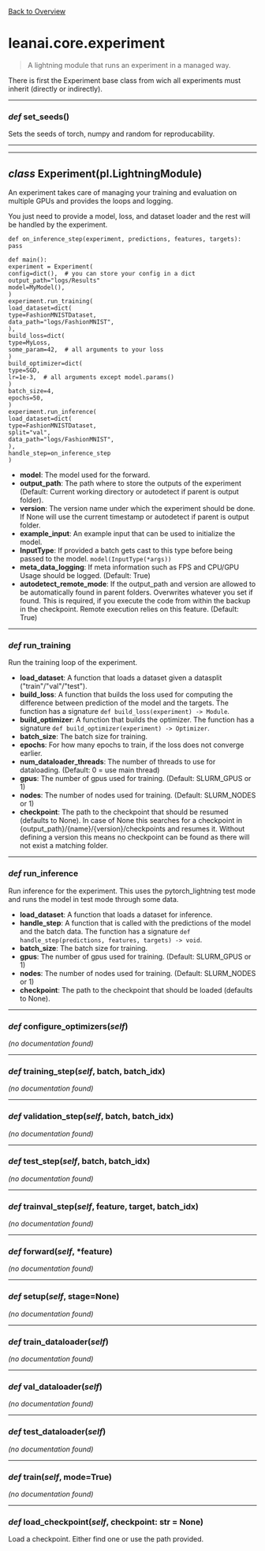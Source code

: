 [Back to Overview](../../README.md)



# leanai.core.experiment

> A lightning module that runs an experiment in a managed way.

There is first the Experiment base class from wich all experiments must inherit (directly or indirectly).


---
### *def* **set_seeds**()

Sets the seeds of torch, numpy and random for reproducability.


---
---
## *class* **Experiment**(pl.LightningModule)

An experiment takes care of managing your training and evaluation on multiple GPUs and provides the loops and logging.

You just need to provide a model, loss, and dataset loader and the rest will be handled by the experiment.

```
def on_inference_step(experiment, predictions, features, targets):
pass

def main():
experiment = Experiment(
config=dict(),  # you can store your config in a dict
output_path="logs/Results"
model=MyModel(),
)
experiment.run_training(
load_dataset=dict(
type=FashionMNISTDataset,
data_path="logs/FashionMNIST",
),
build_loss=dict(
type=MyLoss,
some_param=42,  # all arguments to your loss
)
build_optimizer=dict(
type=SGD,
lr=1e-3,  # all arguments except model.params()
)
batch_size=4,
epochs=50,
)
experiment.run_inference(
load_dataset=dict(
type=FashionMNISTDataset,
split="val",
data_path="logs/FashionMNIST",
),
handle_step=on_inference_step
)
```

* **model**: The model used for the forward.
* **output_path**: The path where to store the outputs of the experiment (Default: Current working directory or autodetect if parent is output folder).
* **version**: The version name under which the experiment should be done. If None will use the current timestamp or autodetect if parent is output folder.
* **example_input**: An example input that can be used to initialize the model.
* **InputType**: If provided a batch gets cast to this type before being passed to the model. `model(InputType(*args))`
* **meta_data_logging**: If meta information such as FPS and CPU/GPU Usage should be logged. (Default: True)
* **autodetect_remote_mode**: If the output_path and version are allowed to be automatically found in parent folders. Overwrites whatever you set if found.
This is required, if you execute the code from within the backup in the checkpoint. Remote execution relies on this feature.
(Default: True)


---
### *def* **run_training**

Run the training loop of the experiment.

* **load_dataset**: A function that loads a dataset given a datasplit ("train"/"val"/"test").
* **build_loss**: A function that builds the loss used for computing the difference between prediction of the model and the targets.
The function has a signature `def build_loss(experiment) -> Module`.
* **build_optimizer**: A function that builds the optimizer.
The function has a signature `def build_optimizer(experiment) -> Optimizer`.
* **batch_size**: The batch size for training.
* **epochs**: For how many epochs to train, if the loss does not converge earlier.
* **num_dataloader_threads**: The number of threads to use for dataloading. (Default: 0 = use main thread)
* **gpus**: The number of gpus used for training. (Default: SLURM_GPUS or 1)
* **nodes**: The number of nodes used for training. (Default: SLURM_NODES or 1)
* **checkpoint**: The path to the checkpoint that should be resumed (defaults to None).
In case of None this searches for a checkpoint in {output_path}/{name}/{version}/checkpoints and resumes it.
Without defining a version this means no checkpoint can be found as there will not exist a  matching folder.


---
### *def* **run_inference**

Run inference for the experiment.
This uses the pytorch_lightning test mode and runs the model in test mode through some data.

* **load_dataset**: A function that loads a dataset for inference.
* **handle_step**: A function that is called with the predictions of the model and the batch data.
The function has a signature `def handle_step(predictions, features, targets) -> void`.
* **batch_size**: The batch size for training.
* **gpus**: The number of gpus used for training. (Default: SLURM_GPUS or 1)
* **nodes**: The number of nodes used for training. (Default: SLURM_NODES or 1)
* **checkpoint**: The path to the checkpoint that should be loaded (defaults to None).


---
### *def* **configure_optimizers**(*self*)

*(no documentation found)*

---
### *def* **training_step**(*self*, batch, batch_idx)

*(no documentation found)*

---
### *def* **validation_step**(*self*, batch, batch_idx)

*(no documentation found)*

---
### *def* **test_step**(*self*, batch, batch_idx)

*(no documentation found)*

---
### *def* **trainval_step**(*self*, feature, target, batch_idx)

*(no documentation found)*

---
### *def* **forward**(*self*, *feature)

*(no documentation found)*

---
### *def* **setup**(*self*, stage=None)

*(no documentation found)*

---
### *def* **train_dataloader**(*self*)

*(no documentation found)*

---
### *def* **val_dataloader**(*self*)

*(no documentation found)*

---
### *def* **test_dataloader**(*self*)

*(no documentation found)*

---
### *def* **train**(*self*, mode=True)

*(no documentation found)*

---
### *def* **load_checkpoint**(*self*, checkpoint: str = None)

Load a checkpoint.
Either find one or use the path provided.


